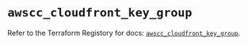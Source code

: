 # `awscc_cloudfront_key_group`

Refer to the Terraform Registory for docs: [`awscc_cloudfront_key_group`](https://registry.terraform.io/providers/hashicorp/awscc/0.70.0/docs/resources/cloudfront_key_group).

